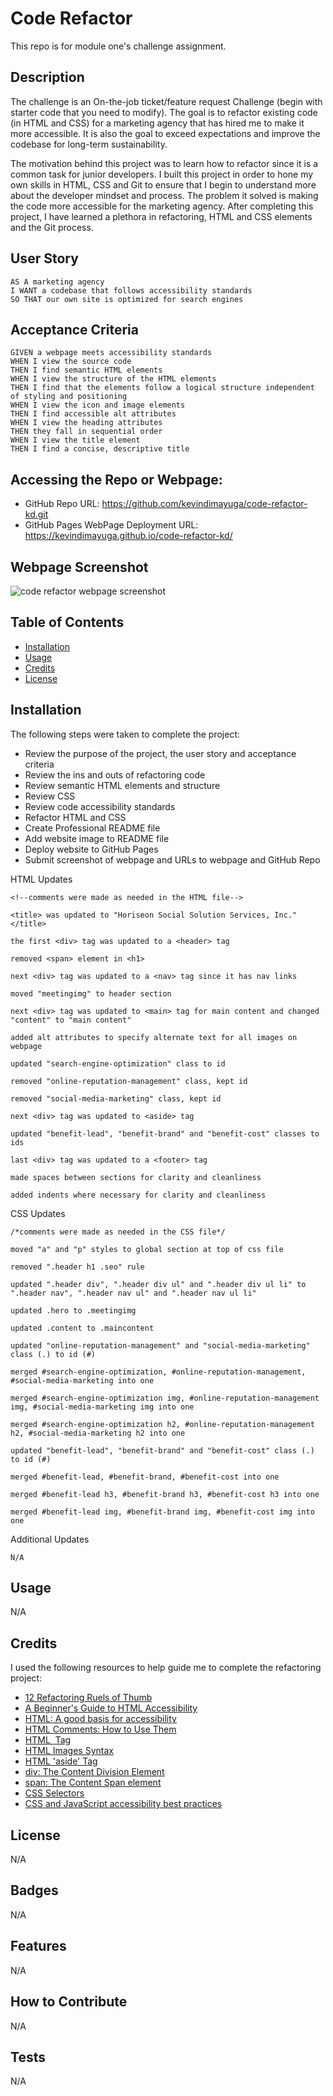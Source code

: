 # Code Refactor

This repo is for module one's challenge assignment.

## Description

The challenge is an On-the-job ticket/feature request Challenge (begin with starter code that you need to modify). The goal is to refactor existing code (in HTML and CSS) for a marketing agency that has hired me to make it more accessible. It is also the goal to exceed expectations and improve the codebase for long-term sustainability.

The motivation behind this project was to learn how to refactor since it is a common task for junior developers. I built this project in order to hone my own skills in HTML, CSS and Git to ensure that I begin to understand more about the developer mindset and process. The problem it solved is making the code more accessible for the marketing agency. After completing this project, I have learned a plethora in refactoring, HTML and CSS elements and the Git process.

## User Story

```
AS A marketing agency
I WANT a codebase that follows accessibility standards
SO THAT our own site is optimized for search engines
```

## Acceptance Criteria

```
GIVEN a webpage meets accessibility standards
WHEN I view the source code
THEN I find semantic HTML elements
WHEN I view the structure of the HTML elements
THEN I find that the elements follow a logical structure independent of styling and positioning
WHEN I view the icon and image elements
THEN I find accessible alt attributes
WHEN I view the heading attributes
THEN they fall in sequential order
WHEN I view the title element
THEN I find a concise, descriptive title
```

## Accessing the Repo or Webpage:

- GitHub Repo URL: https://github.com/kevindimayuga/code-refactor-kd.git
- GitHub Pages WebPage Deployment URL: https://kevindimayuga.github.io/code-refactor-kd/

## Webpage Screenshot

![code refactor webpage screenshot](./assets/images/code-refactor-kd_screenshot.png)

## Table of Contents

- [Installation](#installation)
- [Usage](#usage)
- [Credits](#credits)
- [License](#license)

## Installation

The following steps were taken to complete the project:
- Review the purpose of the project, the user story and acceptance criteria
- Review the ins and outs of refactoring code
- Review semantic HTML elements and structure
- Review CSS
- Review code accessibility standards
- Refactor HTML and CSS
- Create Professional README file
- Add website image to README file
- Deploy website to GitHub Pages
- Submit screenshot of webpage and URLs to webpage and GitHub Repo

HTML Updates
```
<!--comments were made as needed in the HTML file-->

<title> was updated to "Horiseon Social Solution Services, Inc." </title>

the first <div> tag was updated to a <header> tag

removed <span> element in <h1>

next <div> tag was updated to a <nav> tag since it has nav links

moved "meetingimg" to header section

next <div> tag was updated to <main> tag for main content and changed "content" to "main content"

added alt attributes to specify alternate text for all images on webpage

updated "search-engine-optimization" class to id

removed "online-reputation-management" class, kept id

removed "social-media-marketing" class, kept id

next <div> tag was updated to <aside> tag

updated "benefit-lead", "benefit-brand" and "benefit-cost" classes to ids

last <div> tag was updated to a <footer> tag

made spaces between sections for clarity and cleanliness

added indents where necessary for clarity and cleanliness
```

CSS Updates
```
/*comments were made as needed in the CSS file*/

moved "a" and "p" styles to global section at top of css file

removed ".header h1 .seo" rule

updated ".header div", ".header div ul" and ".header div ul li" to ".header nav", ".header nav ul" and ".header nav ul li" 

updated .hero to .meetingimg

updated .content to .maincontent

updated "online-reputation-management" and "social-media-marketing" class (.) to id (#)

merged #search-engine-optimization, #online-reputation-management, #social-media-marketing into one

merged #search-engine-optimization img, #online-reputation-management img, #social-media-marketing img into one

merged #search-engine-optimization h2, #online-reputation-management h2, #social-media-marketing h2 into one

updated "benefit-lead", "benefit-brand" and "benefit-cost" class (.) to id (#)

merged #benefit-lead, #benefit-brand, #benefit-cost into one

merged #benefit-lead h3, #benefit-brand h3, #benefit-cost h3 into one

merged #benefit-lead img, #benefit-brand img, #benefit-cost img into one
```

Additional Updates
```
N/A
```

## Usage

N/A

## Credits

I used the following resources to help guide me to complete the refactoring project:

- [12 Refactoring Ruels of Thumb](https://betterprogramming.pub/refactoring-rules-of-thumb-for-beginners-to-become-experts-70161c3c4f20)
- [A Beginner's Guide to HTML Accessibility](https://blog.hubspot.com/website/html-accessibility)
- [HTML: A good basis for accessibility](https://developer.mozilla.org/en-US/docs/Learn/Accessibility/HTML)
- [HTML Comments: How to Use Them](https://blog.hubspot.com/website/comment-out-in-html#:~:text=To%20leave%20a%20comment%20in,with%20a%20team%20of%20developers.)
- [HTML <img> Tag](https://www.w3schools.com/tags/tag_nav.asp)
- [HTML Images Syntax](https://www.w3schools.com/html/html_images.asp)
- [HTML 'aside' Tag](https://www.w3schools.com/tags/tag_aside.asp)
- [div: The Content Division Element](https://developer.mozilla.org/en-US/docs/Web/HTML/Element/div)
- [span: The Content Span element](https://developer.mozilla.org/en-US/docs/Web/HTML/Element/span)
- [CSS Selectors](https://developer.mozilla.org/en-US/docs/Web/CSS/CSS_Selectors)
- [CSS and JavaScript accessibility best practices](https://developer.mozilla.org/en-US/docs/Learn/Accessibility/CSS_and_JavaScript)

## License

N/A

## Badges

N/A

## Features

N/A

## How to Contribute

N/A

## Tests

N/A